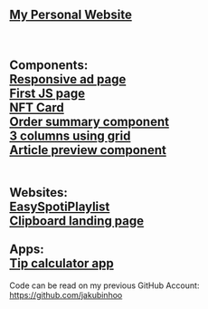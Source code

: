 ## [My Personal Website](https://jradziejewski.netlify.app/)
<br />

Components:<br />
[Responsive ad page](https://epic-lumiere-c0e0c5.netlify.app)  <br />
[First JS page](https://xenodochial-pike-fdb1c5.netlify.app) <br />
[NFT Card](https://quirky-perlman-678b0e.netlify.app) <br />
[Order summary component](https://youthful-shannon-636706.netlify.app/)<br />
[3 columns using grid](https://pensive-mclean-65cad2.netlify.app/)<br />
[Article preview component](https://happy-agnesi-49262f.netlify.app/)<br />
<br />
<br />
Websites:<br />
[EasySpotiPlaylist](https://jradziejewski.github.io/spotify-playlist-creator/)<br />
[Clipboard landing page](https://lucid-ardinghelli-ddd435.netlify.app/)
<br />
<br />
Apps:<br />
[Tip calculator app](https://brave-agnesi-f0e72e.netlify.app/)
---
Code can be read on my previous GitHub Account: https://github.com/jakubinhoo
